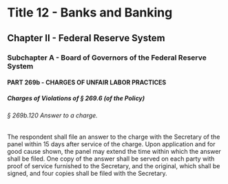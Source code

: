 
# Title 12 - Banks and Banking
## Chapter II - Federal Reserve System
### Subchapter A - Board of Governors of the Federal Reserve System
#### PART 269b - CHARGES OF UNFAIR LABOR PRACTICES
##### Charges of Violations of § 269.6 (of the Policy)
###### § 269b.120 Answer to a charge.

The respondent shall file an answer to the charge with the Secretary of the panel within 15 days after service of the charge. Upon application and for good cause shown, the panel may extend the time within which the answer shall be filed. One copy of the answer shall be served on each party with proof of service furnished to the Secretary, and the original, which shall be signed, and four copies shall be filed with the Secretary.
